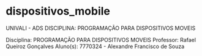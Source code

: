 # dispositivos_mobile
UNIVALI - ADS
DISCIPLINA: PROGRAMAÇÃO PARA DISPOSITIVOS MOVEIS

Disciplina: PROGRAMAÇÃO PARA DISPOSITIVOS MOVEIS
Professor: Rafael Queiroz Gonçalves
Aluno(s): 	7770324 - Alexandre Francisco de Souza
